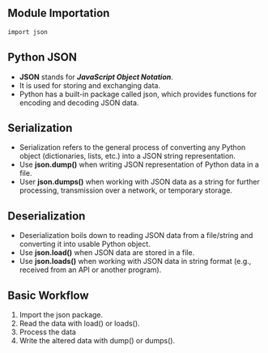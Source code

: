 ## Module Importation
```sh
import json
```

## Python JSON
- **JSON** stands for ***JavaScript Object Notation***. 
- It is used for storing and exchanging data.
- Python has a built-in package called json, which provides functions for encoding and decoding JSON data.

## Serialization
- Serialization refers to the general process of converting any Python object (dictionaries, lists, etc.) into a JSON string representation.
- Use **json.dump()** when writing JSON representation of Python data in a file.
- User **json.dumps()** when working with JSON data as a string for further processing, transmission over a network, or temporary storage.

## Deserialization
- Deserialization boils down to reading JSON data from a file/string and converting it into usable Python object.
- Use **json.load()** when JSON data are stored in a file.
- Use **json.loads()** when working with JSON data in string format (e.g., received from an API or another program).

## Basic Workflow
1. Import the json package.
2. Read the data with load() or loads().
3. Process the data
4. Write the altered data with dump() or dumps().


